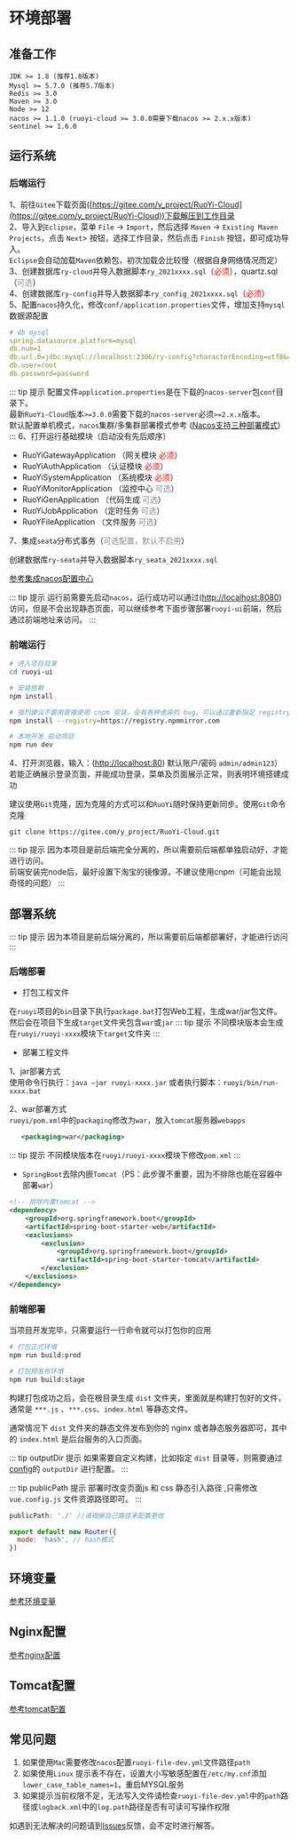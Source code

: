 # 环境部署

## 准备工作

~~~
JDK >= 1.8 (推荐1.8版本)
Mysql >= 5.7.0 (推荐5.7版本)
Redis >= 3.0
Maven >= 3.0
Node >= 12
nacos >= 1.1.0 (ruoyi-cloud >= 3.0.0需要下载nacos >= 2.x.x版本)
sentinel >= 1.6.0
~~~


## 运行系统

### 后端运行
1、前往`Gitee`下载页面([https://gitee.com/y_project/RuoYi-Cloud](https://gitee.com/y_project/RuoYi-Cloud))下载解压到工作目录  
2、导入到`Eclipse`，菜单 `File` -> `Import`，然后选择 `Maven` -> `Existing Maven Projects`，点击 `Next`> 按钮，选择工作目录，然后点击 `Finish` 按钮，即可成功导入。  
`Eclipse`会自动加载`Maven`依赖包，初次加载会比较慢（根据自身网络情况而定）  
3、创建数据库`ry-cloud`并导入数据脚本`ry_2021xxxx.sql`（<font color=#FF0000>必须</font>），quartz.sql（<font color=#8A8A8A>可选</font>）  
4、创建数据库`ry-config`并导入数据脚本`ry_config_2021xxxx.sql`（<font color=#FF0000>必须</font>）  
5、配置`nacos`持久化，修改`conf/application.properties`文件，增加支持`mysql`数据源配置  
```yml
# db mysql
spring.datasource.platform=mysql
db.num=1
db.url.0=jdbc:mysql://localhost:3306/ry-config?characterEncoding=utf8&connectTimeout=1000&socketTimeout=3000&autoReconnect=true&useUnicode=true&useSSL=false&serverTimezone=UTC
db.user=root
db.password=password
```
::: tip 提示
配置文件`application.properties`是在下载的`nacos-server`包`conf`目录下。  
最新`RuoYi-Cloud`版本`>=3.0.0`需要下载的`nacos-server`必须`>=2.x.x`版本。  
默认配置单机模式，`nacos`集群/多集群部署模式参考 ([Nacos支持三种部署模式](https://nacos.io/zh-cn/docs/deployment.html))
:::
6、打开运行基础模块（启动没有先后顺序）
* RuoYiGatewayApplication （网关模块 <font color=#FF0000>必须</font>）
* RuoYiAuthApplication    （认证模块 <font color=#FF0000>必须</font>）
* RuoYiSystemApplication  （系统模块 <font color=#FF0000>必须</font>）
* RuoYiMonitorApplication （监控中心 <font color=#8A8A8A>可选</font>）
* RuoYiGenApplication     （代码生成 <font color=#8A8A8A>可选</font>）
* RuoYiJobApplication     （定时任务 <font color=#8A8A8A>可选</font>）
* RuoYFileApplication     （文件服务 <font color=#8A8A8A>可选</font>）

7、集成`seata`分布式事务（<font color=#8A8A8A>可选配置，默认不启用</font>）

创建数据库`ry-seata`并导入数据脚本`ry_seata_2021xxxx.sql`

[参考集成nacos配置中心](/ruoyi-cloud/cloud/seata.html#集成nacos配置中心)

::: tip 提示
运行前需要先启动`nacos`，运行成功可以通过([http://localhost:8080](http://localhost:8080))访问，但是不会出现静态页面，可以继续参考下面步骤部署`ruoyi-ui`前端，然后通过前端地址来访问。
:::

### 前端运行

```bash
# 进入项目目录
cd ruoyi-ui

# 安装依赖
npm install

# 强烈建议不要用直接使用 cnpm 安装，会有各种诡异的 bug，可以通过重新指定 registry 来解决 npm 安装速度慢的问题。
npm install --registry=https://registry.npmmirror.com

# 本地开发 启动项目
npm run dev
```

4、打开浏览器，输入：([http://localhost:80](http://localhost:80)) 默认账户/密码 `admin/admin123`）  
若能正确展示登录页面，并能成功登录，菜单及页面展示正常，则表明环境搭建成功  

建议使用`Git`克隆，因为克隆的方式可以和`RuoYi`随时保持更新同步。使用`Git`命令克隆  
```
git clone https://gitee.com/y_project/RuoYi-Cloud.git
```

::: tip 提示
因为本项目是前后端完全分离的，所以需要前后端都单独启动好，才能进行访问。  
前端安装完node后，最好设置下淘宝的镜像源，不建议使用cnpm（可能会出现奇怪的问题）
:::


## 部署系统

::: tip 提示
因为本项目是前后端分离的，所以需要前后端都部署好，才能进行访问
:::

### 后端部署

* 打包工程文件

在`ruoyi`项目的`bin`目录下执行`package.bat`打包Web工程，生成war/jar包文件。  
然后会在项目下生成`target`文件夹包含`war`或`jar`
::: tip 提示
不同模块版本会生成在`ruoyi/ruoyi-xxxx`模块下`target`文件夹
:::

* 部署工程文件
 
1、jar部署方式  
   使用命令行执行：`java –jar ruoyi-xxxx.jar` 或者执行脚本：`ruoyi/bin/run-xxxx.bat`  

2、war部署方式  
   `ruoyi/pom.xml`中的`packaging`修改为`war`，放入`tomcat`服务器`webapps`
``` xml
   <packaging>war</packaging>
```
::: tip 提示
不同模块版本在`ruoyi/ruoyi-xxxx`模块下修改`pom.xml`
:::

* `SpringBoot`去除内嵌`Tomcat`（PS：此步骤不重要，因为不排除也能在容器中部署`war`）

```xml
<!-- 排除内置tomcat -->
<dependency>
	<groupId>org.springframework.boot</groupId>
	<artifactId>spring-boot-starter-web</artifactId>
	<exclusions>
		<exclusion>
			<groupId>org.springframework.boot</groupId>
			<artifactId>spring-boot-starter-tomcat</artifactId>
		</exclusion>
	</exclusions>
</dependency>
```

### 前端部署

当项目开发完毕，只需要运行一行命令就可以打包你的应用

```bash
# 打包正式环境
npm run build:prod

# 打包预发布环境
npm run build:stage
```

构建打包成功之后，会在根目录生成 `dist` 文件夹，里面就是构建打包好的文件，通常是 `***.js` 、`***.css`、`index.html` 等静态文件。

通常情况下 `dist` 文件夹的静态文件发布到你的 nginx 或者静态服务器即可，其中的 `index.html` 是后台服务的入口页面。

::: tip outputDir 提示
如果需要自定义构建，比如指定 `dist` 目录等，则需要通过 [config](https://gitee.com/y_project/RuoYi-Vue/blob/master/ruoyi-ui/vue.config.js)的 `outputDir` 进行配置。
:::

::: tip publicPath 提示
部署时改变页面js 和 css 静态引入路径 ,只需修改 `vue.config.js` 文件资源路径即可。
:::

```js
publicPath: './' //请根据自己路径来配置更改
```

```js
export default new Router({
  mode: 'hash', // hash模式
})
```

## 环境变量

[参考环境变量](/ruoyi-vue/document/hjbs.html#环境变量)

## Nginx配置

[参考nginx配置](/ruoyi-vue/document/hjbs.html#nginx配置)

## Tomcat配置

[参考tomcat配置](/ruoyi-vue/document/hjbs.html#tomcat配置)

## 常见问题

1. 如果使用`Mac`需要修改`nacos`配置`ruoyi-file-dev.yml`文件路径`path`
2. 如果使用`Linux` 提示表不存在，设置大小写敏感配置在`/etc/my.cnf`添加`lower_case_table_names=1`，重启MYSQL服务
3. 如果提示当前权限不足，无法写入文件请检查`ruoyi-file-dev.yml`中的`path`路径或`logback.xml`中的`log.path`路径是否有可读可写操作权限

如遇到无法解决的问题请到[Issues](https://gitee.com/y_project/RuoYi-Cloud/issues)反馈，会不定时进行解答。